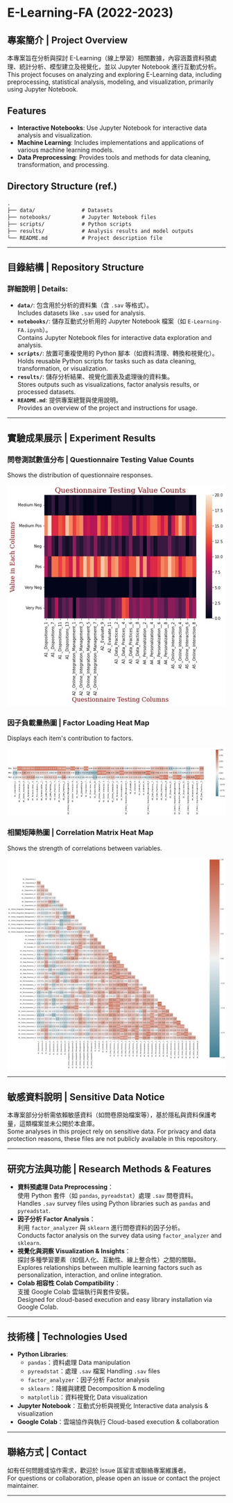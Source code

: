 # E-Learning-FA (2022-2023)

## 專案簡介 | Project Overview

本專案旨在分析與探討 E-Learning（線上學習）相關數據，內容涵蓋資料預處理、統計分析、模型建立及視覺化，並以 Jupyter Notebook 進行互動式分析。  
This project focuses on analyzing and exploring E-Learning data, including preprocessing, statistical analysis, modeling, and visualization, primarily using Jupyter Notebook.

## Features
- **Interactive Notebooks**: Use Jupyter Notebook for interactive data analysis and visualization.
- **Machine Learning**: Includes implementations and applications of various machine learning models.
- **Data Preprocessing**: Provides tools and methods for data cleaning, transformation, and processing.

## Directory Structure (ref.)
```plaintext
.
├── data/               # Datasets
├── notebooks/          # Jupyter Notebook files
├── scripts/            # Python scripts
├── results/            # Analysis results and model outputs
└── README.md           # Project description file
```
---

## 目錄結構 | Repository Structure

### 詳細說明 | Details:
- **`data/`**: 包含用於分析的資料集（含 `.sav` 等格式）。  
  Includes datasets like `.sav` used for analysis.
- **`notebooks/`**: 儲存互動式分析用的 Jupyter Notebook 檔案（如 `E-Learning-FA.ipynb`）。  
  Contains Jupyter Notebook files for interactive data exploration and analysis.
- **`scripts/`**: 放置可重複使用的 Python 腳本（如資料清理、轉換和視覺化）。  
  Holds reusable Python scripts for tasks such as data cleaning, transformation, or visualization.
- **`results/`**: 儲存分析結果、視覺化圖表及處理後的資料集。  
  Stores outputs such as visualizations, factor analysis results, or processed datasets.
- **`README.md`**: 提供專案總覽與使用說明。  
  Provides an overview of the project and instructions for usage.

---

## 實驗成果展示 | Experiment Results

### 問卷測試數值分布 | Questionnaire Testing Value Counts

Shows the distribution of questionnaire responses.

![問卷測試數值分布](assets/Questionnaire_Testing_Value_Counts.jpg)

### 因子負載量熱圖 | Factor Loading Heat Map

Displays each item's contribution to factors.

![因子負載量熱圖](assets/Factor_Loading_Heat_Map.jpg)

### 相關矩陣熱圖 | Correlation Matrix Heat Map

Shows the strength of correlations between variables.

![相關矩陣熱圖](assets/Correlation_Matrix_Heat_Map.jpg)

---

## 敏感資料說明 | Sensitive Data Notice

本專案部分分析需依賴敏感資料（如問卷原始檔案等），基於隱私與資料保護考量，這類檔案並未公開於本倉庫。  
Some analyses in this project rely on sensitive data. For privacy and data protection reasons, these files are not publicly available in this repository.

---

## 研究方法與功能 | Research Methods & Features

- **資料預處理 Data Preprocessing**：  
  使用 Python 套件（如 `pandas`, `pyreadstat`）處理 `.sav` 問卷資料。  
  Handles `.sav` survey files using Python libraries such as `pandas` and `pyreadstat`.
- **因子分析 Factor Analysis**：  
  利用 `factor_analyzer` 與 `sklearn` 進行問卷資料的因子分析。  
  Conducts factor analysis on the survey data using `factor_analyzer` and `sklearn`.
- **視覺化與洞察 Visualization & Insights**：  
  探討多種學習要素（如個人化、互動性、線上整合性）之間的關聯。  
  Explores relationships between multiple learning factors such as personalization, interaction, and online integration.
- **Colab 相容性 Colab Compatibility**：  
  支援 Google Colab 雲端執行與套件安裝。  
  Designed for cloud-based execution and easy library installation via Google Colab.

---

## 技術棧 | Technologies Used

- **Python Libraries**:
  - `pandas`：資料處理 Data manipulation
  - `pyreadstat`：處理 `.sav` 檔案 Handling `.sav` files
  - `factor_analyzer`：因子分析 Factor analysis
  - `sklearn`：降維與建模 Decomposition & modeling
  - `matplotlib`：資料視覺化 Data visualization
- **Jupyter Notebook**：互動式分析與視覺化 Interactive data analysis & visualization
- **Google Colab**：雲端協作與執行 Cloud-based execution & collaboration

---

## 聯絡方式 | Contact

如有任何問題或協作需求，歡迎於 Issue 區留言或聯絡專案維護者。  
For questions or collaboration, please open an issue or contact the project maintainer.

---

